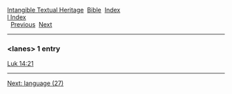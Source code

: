 [Intangible Textual Heritage](../../index)  [Bible](../index) 
[Index](index)   
[l Index](_l_)  
  [Previous](c06612)  [Next](c06614) 

------------------------------------------------------------------------

### &lt;lanes&gt; 1 entry

[Luk 14:21](../kjv/luk014.htm#021)  

------------------------------------------------------------------------

[Next: language (27)](c06614)
